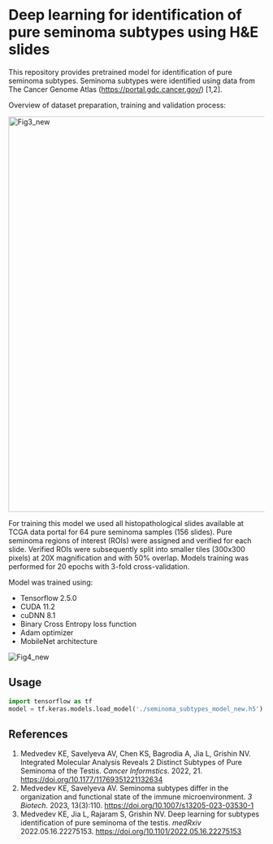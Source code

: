 # Deep learning for identification of pure seminoma subtypes using H&E slides

This repository provides pretrained model for identification of pure seminoma subtypes. Seminoma subtypes were identified using data from The Cancer Genome Atlas (https://portal.gdc.cancer.gov/) [1,2].

Overview of dataset preparation, training and validation process:

<img width="778" alt="Fig3_new" src="https://github.com/kirmedvedev/seminoma-subtypes/assets/95879893/f24063b2-7e76-4eb3-be18-67619324b5d7">




For training this model we used all histopathological slides available at TCGA data portal for 64 pure seminoma samples (156 slides). Pure seminoma regions of interest (ROIs) were assigned and verified for each slide. Verified ROIs were subsequently split into smaller tiles (300x300 pixels) at 20X magnification and with 50% overlap. Models training was performed for 20 epochs with 3-fold cross-validation.

Model was trained using:
- Tensorflow 2.5.0
- CUDA 11.2 
- cuDNN 8.1
- Binary Cross Entropy loss function
- Adam optimizer 
- MobileNet architecture

![Fig4_new](https://github.com/kirmedvedev/seminoma-subtypes/assets/95879893/1962ad57-06db-4c92-8466-38f867558ce1)


## Usage

```python
import tensorflow as tf
model = tf.keras.models.load_model('./seminoma_subtypes_model_new.h5')
```

## References
1. Medvedev KE, Savelyeva AV, Chen KS, Bagrodia A, Jia L, Grishin NV. Integrated Molecular Analysis Reveals 2 Distinct Subtypes of Pure Seminoma of the Testis. _Cancer Informstics_. 2022, 21. https://doi.org/10.1177/11769351221132634
2. Medvedev KE, Savelyeva AV. Seminoma subtypes differ in the organization and functional state of the immune microenvironment. _3 Biotech_. 2023, 13(3):110. https://doi.org/10.1007/s13205-023-03530-1
3. Medvedev KE, Jia L, Rajaram S, Grishin NV. Deep learning for subtypes identification of pure seminoma of the testis. _medRxiv_ 2022.05.16.22275153. https://doi.org/10.1101/2022.05.16.22275153

